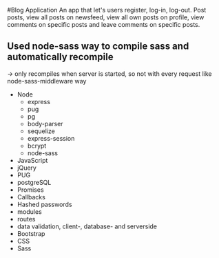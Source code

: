 #Blog Application
An app that let's users register, log-in, log-out. Post posts, view all posts on newsfeed, view all own posts on profile, view comments on specific posts and leave comments on specific posts.

## Used node-sass way to compile sass and automatically recompile
-> only recompiles when server is started, so not with every request like node-sass-middleware way

* Node
  * express
  * pug
  * pg
  * body-parser
  * sequelize
  * express-session
  * bcrypt
  * node-sass
* JavaScript
* jQuery
* PUG
* postgreSQL
* Promises
* Callbacks
* Hashed passwords
* modules
* routes
* data validation, client-, database- and serverside
* Bootstrap
* CSS
* Sass